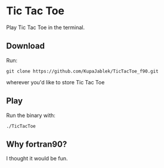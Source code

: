 # Tic Tac Toe

Play Tic Tac Toe in the terminal.

## Download

Run: 

`git clone https://github.com/KupaJablek/TicTacToe_f90.git` 

wherever you'd like to store Tic Tac Toe

## Play

Run the binary with:

`./TicTacToe`

## Why fortran90?

I thought it would be fun.
